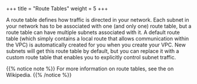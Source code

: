 +++
title = "Route Tables"
weight = 5
+++

A route table defines how traffic is directed in your network. Each subnet in your network has to be associated with one (and only one) route table, but a route table can have multiple subnets associated with it. A default route table (which simply contains a local route that allows communication within the VPC) is automatically created for you when you create your VPC. New subnets will get this route table by default, but you can replace it with a custom route table that enables you to explicitly control subnet traffic. 


{{% notice note %}}
For more information on route tables, see the on Wikipedia. 
{{% /notice %}}
